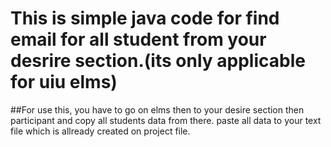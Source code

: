 # This is simple java code for find email for all student from  your desrire section.(its only applicable for uiu elms)
##For use this, you have to go on elms then to your desire section then participant and copy all students data from there. paste all data to your text file which is allready created on project file.
